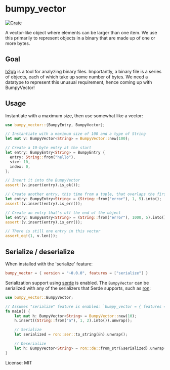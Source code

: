 # bumpy_vector

[![Crate](https://img.shields.io/crates/v/bumpy_vector.svg)](https://crates.io/crates/bumpy_vector)

A vector-like object where elements can be larger than one item. We use
this primarily to represent objects in a binary that are made up of one
or more bytes.

## Goal

[h2gb](https://github.com/h2gb/libh2gb) is a tool for analyzing binary
files. Importantly, a binary file is a series of objects, each of which
take up some number of bytes. We need a datatype to represent this unusual
requirement, hence coming up with BumpyVector!

## Usage

Instantiate with a maximum size, then use somewhat like a vector:

```rust
use bumpy_vector::{BumpyEntry, BumpyVector};

// Instantiate with a maximum size of 100 and a type of String
let mut v: BumpyVector<String> = BumpyVector::new(100);

// Create a 10-byte entry at the start
let entry: BumpyEntry<String> = BumpyEntry {
  entry: String::from("hello"),
  size: 10,
  index: 0,
};

// Insert it into the BumpyVector
assert!(v.insert(entry).is_ok());

// Create another entry, this time from a tuple, that overlaps the first
let entry: BumpyEntry<String> = (String::from("error"), 1, 5).into();
assert!(v.insert(entry).is_err());

// Create an entry that's off the end of the object
let entry: BumpyEntry<String> = (String::from("error"), 1000, 5).into();
assert!(v.insert(entry).is_err());

// There is still one entry in this vector
assert_eq!(1, v.len());
```

## Serialize / deserialize

When installed with the 'serialize' feature:

```toml
bumpy_vector = { version = "~0.0.0", features = ["serialize"] }
```

Serialization support using [serde](https://serde.rs/) is enabled. The
`BumpyVector` can be serialized with any of the serializers that Serde
supports, such as [ron](https://github.com/ron-rs/ron):

```rust
use bumpy_vector::BumpyVector;

// Assumes "serialize" feature is enabled: `bumpy_vector = { features = ["serialize"] }`
fn main() {
    let mut h: BumpyVector<String> = BumpyVector::new(10);
    h.insert((String::from("a"), 1, 2).into()).unwrap();

    // Serialize
    let serialized = ron::ser::to_string(&h).unwrap();

    // Deserialize
    let h: BumpyVector<String> = ron::de::from_str(&serialized).unwrap();
}
```

License: MIT
